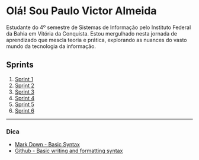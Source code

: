 # Olá! Sou Paulo Victor Almeida

Estudante do 4º semestre de Sistemas de Informação pelo Instituto Federal da Bahia em Vitória da Conquista.
Estou mergulhado nesta jornada de aprendizado que mescla teoria e prática, explorando as nuances do vasto mundo da tecnologia da informação.

## Sprints

1. [Sprint 1](Sprint%201/README.md)
2. [Sprint 2](Sprint%202/README.md)
3. [Sprint 3](Sprint%203/README.md)
4. [Sprint 4](Sprint%204/README.md)
5. [Sprint 5](Sprint%205/README.md)
6. [Sprint 6](Sprint%206/README.md)

___

### Dica

- [Mark Down - Basic Syntax](https://www.markdownguide.org/basic-syntax/)
- [Github - Basic writing and formatting syntax](https://docs.github.com/en/get-started/writing-on-github/getting-started-with-writing-and-formatting-on-github/basic-writing-and-formatting-syntax)
